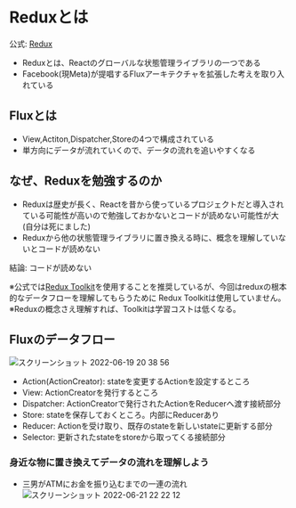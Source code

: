 # Reduxとは
公式: [Redux](https://redux.js.org/introduction/getting-started)
- Reduxとは、Reactのグローバルな状態管理ライブラリの一つである
- Facebook(現Meta)が提唱するFluxアーキテクチャを拡張した考えを取り入れている

## Fluxとは
- View,Actiton,Dispatcher,Storeの4つで構成されている
- 単方向にデータが流れていくので、データの流れを追いやすくなる

## なぜ、Reduxを勉強するのか
- Reduxは歴史が長く、Reactを昔から使っているプロジェクトだと導入されている可能性が高いので勉強しておかないとコードが読めない可能性が大(自分は死にました)
- Reduxから他の状態管理ライブラリに置き換える時に、概念を理解していないとコードが読めない

結論: コードが読めない
 
※公式では[Redux Toolkit](https://redux-toolkit.js.org/)を使用することを推奨しているが、今回はreduxの根本的なデータフローを理解してもらうために
 Redux Toolkitは使用していません。  
※Reduxの概念さえ理解すれば、Toolkitは学習コストは低くなる。

## Fluxのデータフロー
![スクリーンショット 2022-06-19 20 38 56](https://user-images.githubusercontent.com/60390181/174478993-562399ee-89f8-478c-aee9-01d0424ea3fd.png)

- Action(ActionCreator): stateを変更するActionを設定するところ
- View: ActionCreatorを発行するところ
- Dispatcher: ActionCreatorで発行されたActionをReducerへ渡す接続部分
- Store: stateを保存しておくところ。内部にReducerあり
- Reducer: Actionを受け取り、既存のstateを新しいstateに更新する部分
- Selector: 更新されたstateをstoreから取ってくる接続部分

### 身近な物に置き換えてデータの流れを理解しよう
 - 三男がATMにお金を振り込むまでの一連の流れ
![スクリーンショット 2022-06-21 22 22 12](https://user-images.githubusercontent.com/60390181/174809661-7a856223-96c4-42e4-aed3-a400386f2077.png)

